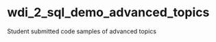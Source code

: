 wdi_2_sql_demo_advanced_topics
==============================

Student submitted code samples of advanced topics
